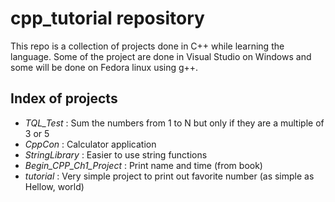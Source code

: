 # cpp_tutorial repository

This repo is a collection of projects done in C++ while learning the language. Some of the project are done in Visual Studio on Windows and some will be done on Fedora linux using g++.

## Index of projects

- _TQL_Test_ : Sum the numbers from 1 to N but only if they are a multiple of 3 or 5
- _CppCon_ : Calculator application
- _StringLibrary_ : Easier to use string functions
- _Begin_CPP_Ch1_Project_ : Print name and time (from book)
- _tutorial_ : Very simple project to print out favorite number (as simple as Hellow, world)

